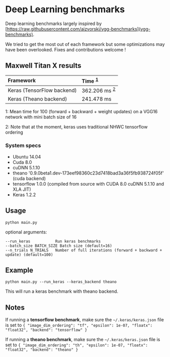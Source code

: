 # Deep Learning benchmarks

Deep learning benchmarks largely inspired by [https://raw.githubusercontent.com/aizvorski/vgg-benchmarks](vgg-benchmarks).

We tried to get the most out of each framework but some optimizations may have been overlooked. Fixes and contributions welcome !

## Maxwell Titan X results

| Framework | Time <sup>[1](#foottime)</sup>|
|:---|:---|
| Keras (TensorFlow backend) | 362.206 ms <sup>[2](#kerasnote)</sup>|  
| Keras (Theano backend) | 241.478 ms|

<a name="foottime">1</a>: Mean time for 100 (forward + backward + weight updates) on a VGG16 network with mini batch size of 16

<a name="kerasnote">2</a>: Note that at the moment, keras uses traditional NHWC tensorflow ordering

### System specs

- Ubuntu 14.04
- Cuda 8.0
- cuDNN 5.1.10
- theano '0.9.0beta1.dev-173eef98360c23d7418bad3a36f5fb938724f05f' (cuda backend)
- tensorflow 1.0.0 (compiled from source with CUDA 8.0 cuDNN 5.1.10 and XLA JIT)
- Keras 1.2.2

## Usage

    python main.py

optional arguments:

    --run_keras           Run keras benchmarks
    --batch_size BATCH_SIZE Batch size (default=16)
    --n_trials N_TRIALS   Number of full iterations (forward + backward + update) (default=100)


## Example

    python main.py --run_keras --keras_backend theano

This will run a keras benchmark with theano backend.


## Notes

If running a **tensorflow benchmark**, make sure the `~/.keras/keras.json` file is set to `{ "image_dim_ordering": "tf", "epsilon": 1e-07, "floatx": "float32", "backend": "tensorflow" }`

If running a **theano benchmark**, make sure the `~/.keras/keras.json` file is set to `{ "image_dim_ordering": "th", "epsilon": 1e-07, "floatx": "float32", "backend": "theano" }`